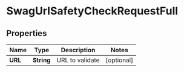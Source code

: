 
# SwagUrlSafetyCheckRequestFull

## Properties
Name | Type | Description | Notes
------------ | ------------- | ------------- | -------------
**URL** | **String** | URL to validate |  [optional]



